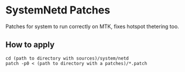 # SystemNetd Patches
Patches for system to run correctly on MTK, fixes hotspot thetering too.

## How to apply
`cd (path to directory with sources)/system/netd`  
`patch -p0 < (path to directory with a patches)/*.patch`
